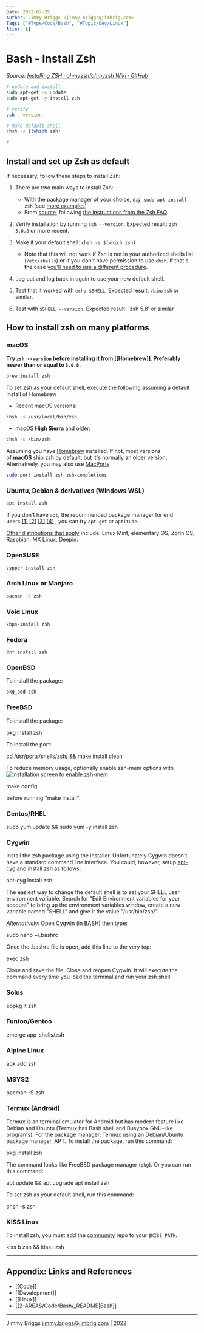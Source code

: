 ```yaml
---
Date: 2022-07-25
Author: Jimmy Briggs <jimmy.briggs@jimbrig.com>
Tags: ["#Type/Code/Bash", "#Topic/Dev/Linux"]
Alias: []
---
```


# Bash - Install Zsh

*Source: [Installing ZSH · ohmyzsh/ohmyzsh Wiki · GitHub](https://github.com/ohmyzsh/ohmyzsh/wiki/Installing-ZSH)*

```bash
# update and install
sudo apt-get -y update
sudo apt-get -y install zsh

# verify
zsh --version

# make default shell
chsh -s $(which zsh)

# 

```

## Install and set up Zsh as default

If necessary, follow these steps to install Zsh:

1.  There are two main ways to install Zsh:
    
    -   With the package manager of your choice, _e.g._ `sudo apt install zsh` (see [more examples](https://github.com/ohmyzsh/ohmyzsh/wiki/Installing-ZSH#how-to-install-zsh-on-many-platforms))
    -   From [source](https://zsh.sourceforge.io/Arc/source.html), following [the instructions from the Zsh FAQ](https://zsh.sourceforge.io/FAQ/zshfaq01.html#l7).
    
2.  Verify installation by running `zsh --version`. Expected result: `zsh 5.0.8` or more recent.
    
3.  Make it your default shell: `chsh -s $(which zsh)`
    
    -   Note that this will not work if Zsh is not in your authorized shells list (`/etc/shells`) or if you don't have permission to use `chsh`. If that's the case [you'll need to use a different procedure](https://www.google.com/search?q=zsh+default+without+chsh).

4.  Log out and log back in again to use your new default shell.
    
5.  Test that it worked with `echo $SHELL`. Expected result: `/bin/zsh` or similar.
    
6.  Test with `$SHELL --version`. Expected result: 'zsh 5.8' or similar
    

## How to install zsh on many platforms

### macOS

**Try `zsh --version` before installing it from [[Homebrew]]. Preferably newer than or equal to `5.0.8`.**

```bash
brew install zsh
```

To set zsh as your default shell, execute the following assuming a default install of Homebrew

-   Recent macOS versions:

```bash
chsh -s /usr/local/bin/zsh
```

-   macOS **High Sierra** and older:

```bash    
chsh -s /bin/zsh
```    

Assuming you have [Homebrew](https://brew.sh/) installed. If not, most versions of **macOS** ship zsh by default, but it's normally an older version. Alternatively, you may also use [MacPorts](https://www.macports.org/)

```bash
sudo port install zsh zsh-completions
```

### Ubuntu, Debian & derivatives (Windows WSL)

```bash
apt install zsh
```

If you don't have `apt`, the recommended package manager for end users [[1]](https://askubuntu.com/a/446484) [[2]](https://askubuntu.com/a/775264) [[3]](https://help.ubuntu.com/lts/serverguide/apt.html) [[4]](https://www.howtogeek.com/234583/simplify-command-line-package-management-with-apt-instead-of-apt-get/) , you can try `apt-get` or `aptitude`.

[Other distributions that apply](https://en.wikipedia.org/wiki/List_of_Linux_distributions#Debian-based) include: Linux Mint, elementary OS, Zorin OS, Raspbian, MX Linux, Deepin.

### OpenSUSE

```bash
zypper install zsh
```


### Arch Linux or Manjaro

```bash
pacman -S zsh
```

### Void Linux

```bash
xbps-install zsh
```

### Fedora

```
dnf install zsh
```

### OpenBSD

To install the package:

```bash
pkg_add zsh
```

### [](https://github.com/ohmyzsh/ohmyzsh/wiki/Installing-ZSH#freebsd)FreeBSD

To install the package:

pkg install zsh

To install the port:

cd /usr/ports/shells/zsh/ && make install clean

To reduce memory usage, optionally enable zsh-mem options with ![installation screen to enable zsh-mem](https://camo.githubusercontent.com/68720a867a939ffaf119cfbddb8d4aa64670b3366f22e20793fbaa36a064f0cd/68747470733a2f2f692e696d6775722e636f6d2f6c34696436456b2e706e67)

make config

before running "make install".

### [](https://github.com/ohmyzsh/ohmyzsh/wiki/Installing-ZSH#centosrhel)Centos/RHEL

sudo yum update && sudo yum -y install zsh

### [](https://github.com/ohmyzsh/ohmyzsh/wiki/Installing-ZSH#cygwin)Cygwin

Install the zsh package using the installer. Unfortunately Cygwin doesn't have a standard command line interface. You could, however, setup [apt-cyg](https://github.com/kou1okada/apt-cyg) and install zsh as follows:

apt-cyg install zsh

The easiest way to change the default shell is to set your SHELL user environment variable. Search for "Edit Environment variables for your account" to bring up the environment variables window, create a new variable named "SHELL" and give it the value "/usr/bin/zsh/".

_Alternatively:_ Open Cygwin (in BASH) then type:

sudo nano ~/.bashrc

Once the .bashrc file is open, add this line to the very top:

exec zsh

Close and save the file. Close and reopen Cygwin. It will execute the command every time you load the terminal and run your zsh shell.

### [](https://github.com/ohmyzsh/ohmyzsh/wiki/Installing-ZSH#solus)Solus

eopkg it zsh

### [](https://github.com/ohmyzsh/ohmyzsh/wiki/Installing-ZSH#funtoogentoo)Funtoo/Gentoo

emerge app-shells/zsh

### [](https://github.com/ohmyzsh/ohmyzsh/wiki/Installing-ZSH#alpine-linux)Alpine Linux

apk add zsh

### [](https://github.com/ohmyzsh/ohmyzsh/wiki/Installing-ZSH#msys2)MSYS2

pacman -S zsh

### [](https://github.com/ohmyzsh/ohmyzsh/wiki/Installing-ZSH#termux-android)Termux (Android)

Termux is an terminal emulator for Android but has modern feature like Debian and Ubuntu (Termux has Bash shell and Busybox GNU-like programs). For the package manager, Termux using an Debian/Ubuntu package manager, APT. To install the package, run this command:

pkg install zsh

The command looks like FreeBSD package manager (`pkg`). Or you can run this command:

apt update && apt upgrade
apt install zsh

To set zsh as your default shell, run this command:

chsh -s zsh

### [](https://github.com/ohmyzsh/ohmyzsh/wiki/Installing-ZSH#kiss-linux)KISS Linux

To install zsh, you must add the [community](https://github.com/kiss-community/repo-community/) repo to your `$KISS_PATH`.

kiss b zsh && kiss i zsh

***

## Appendix: Links and References

- [[Code]]
- [[Development]]
- [[Linux]]
- [[2-AREAS/Code/Bash/_README|Bash]]

***

Jimmy Briggs <jimmy.briggs@jimbrig.com> | 2022